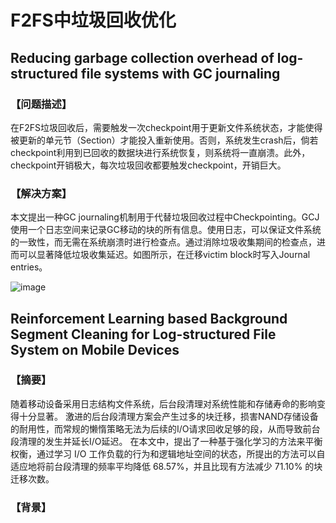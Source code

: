 # F2FS中垃圾回收优化

## Reducing garbage collection overhead of log-structured file systems with GC journaling

### 【问题描述】
在F2FS垃圾回收后，需要触发一次checkpoint用于更新文件系统状态，才能使得被更新的单元节（Section）才能投入重新使用。否则，系统发生crash后，倘若checkpoint利用到已回收的数据块进行系统恢复，则系统将一直崩溃。此外，checkpoint开销极大，每次垃圾回收都要触发checkpoint，开销巨大。

### 【解决方案】
本文提出一种GC journaling机制用于代替垃圾回收过程中Checkpointing。GCJ使用一个日志空间来记录GC移动的块的所有信息。使用日志，可以保证文件系统的一致性，而无需在系统崩溃时进行检查点。通过消除垃圾收集期间的检查点，进而可以显著降低垃圾收集延迟。如图所示，在迁移victim block时写入Journal entries。

![image](https://user-images.githubusercontent.com/33679152/170817892-74aab184-7554-46b3-8b4d-1d4e9f5444eb.png)

## Reinforcement Learning based Background Segment Cleaning for Log-structured File System on Mobile Devices

### 【摘要】
随着移动设备采用日志结构文件系统，后台段清理对系统性能和存储寿命的影响变得十分显著。 激进的后台段清理方案会产生过多的块迁移，损害NAND存储设备的耐用性，而常规的懒惰策略无法为后续的I/O请求回收足够的段，从而导致前台段清理的发生并延长I/O延迟。 在本文中，提出了一种基于强化学习的方法来平衡权衡，通过学习 I/O 工作负载的行为和逻辑地址空间的状态，所提出的方法可以自适应地将前台段清理的频率平均降低 68.57%，并且比现有方法减少 71.10% 的块迁移次数。

### 【背景】


